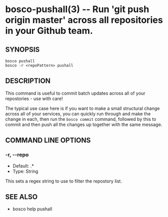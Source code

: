 bosco-pushall(3) -- Run 'git push origin master' across all repositories in your Github team.
==============================================

## SYNOPSIS

    bosco pushall
    bosco -r <repoPattern> pushall

## DESCRIPTION

This command is useful to commit batch updates across all of your repostories - use with care!

The typical use case here is if you want to make a small structural change across all of your services, you can quickly run through and make the change in each, then run the `bosco commit` command, followed by this to commit and then push all the changes up together with the same message.

## COMMAND LINE OPTIONS

### -r, --repo

* Default: .*
* Type: String

This sets a regex string to use to filter the repostory list.

## SEE ALSO

* bosco help pushall
